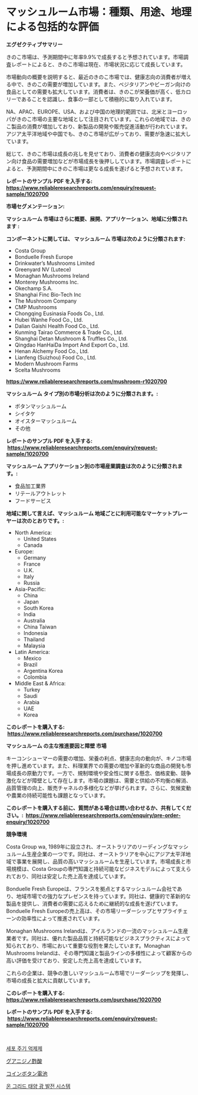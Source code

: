<p><h1>マッシュルーム市場：種類、用途、地理による包括的な評価</h1></p><p><strong>エグゼクティブサマリー</strong></p>
<p><p>きのこ市場は、予測期間中に年率9.9%で成長すると予想されています。市場調査レポートによると、きのこ市場は現在、市場状況に応じて成長しています。 </p><p>市場動向の概要を説明すると、最近のきのこ市場では、健康志向の消費者が増える中で、きのこの需要が増加しています。また、ベジタリアンやビーガン向けの食品としての需要も拡大しています。消費者は、きのこが栄養価が高く、低カロリーであることを認識し、食事の一部として積極的に取り入れています。</p><p>NA、APAC、EUROPE、USA、および中国の地理的範囲では、北米とヨーロッパがきのこ市場の主要な地域として注目されています。これらの地域では、きのこ製品の消費が増加しており、新製品の開発や販売促進活動が行われています。アジア太平洋地域や中国でも、きのこ市場が広がっており、需要が急速に拡大しています。</p><p>総じて、きのこ市場は成長の兆しを見せており、消費者の健康志向やベジタリアン向け食品の需要増加などが市場成長を後押ししています。市場調査レポートによると、予測期間中にきのこ市場は更なる成長を遂げると予想されています。</p></p>
<p><strong>レポートのサンプル PDF を入手する: <a href="https://www.reliableresearchreports.com/enquiry/request-sample/1020700">https://www.reliableresearchreports.com/enquiry/request-sample/1020700</a></strong></p>
<p><strong>市場セグメンテーション:</strong></p>
<p><strong> マッシュルーム 市場はさらに概要、展開、アプリケーション、地域に分類されます :</strong></p>
<p><strong>コンポーネントに関しては、 マッシュルーム 市場は次のように分類されます: &nbsp;</strong></p>
<p><ul><li>Costa Group</li><li>Bonduelle Fresh Europe</li><li>Drinkwater’s Mushrooms Limited</li><li>Greenyard NV (Lutece)</li><li>Monaghan Mushrooms Ireland</li><li>Monterey Mushrooms Inc.</li><li>Okechamp S.A.</li><li>Shanghai Finc Bio-Tech Inc</li><li>The Mushroom Company</li><li>CMP Mushrooms</li><li>Chongqing Eusinasia Foods Co., Ltd.</li><li>Hubei Wanhe Food Co., Ltd.</li><li>Dalian Gaishi Health Food Co., Ltd.</li><li>Kunming Tairao Commerce & Trade Co., Ltd.</li><li>Shanghai Detan Mushroom & Truffles Co., Ltd.</li><li>Qingdao HanHaiDa Import And Export Co., Ltd.</li><li>Henan Alchemy Food Co., Ltd.</li><li>Lianfeng (Suizhou) Food Co., Ltd.</li><li>Modern Mushroom Farms</li><li>Scelta Mushrooms</li></ul></p>
<p><strong><a href="https://www.reliableresearchreports.com/mushroom-r1020700">https://www.reliableresearchreports.com/mushroom-r1020700</a></strong></p>
<p><strong> マッシュルーム タイプ別の市場分析は次のように分類されます。:</strong></p>
<p><ul><li>ボタンマッシュルーム</li><li>シイタケ</li><li>オイスターマッシュルーム</li><li>その他</li></ul></p>
<p><strong>レポートのサンプル PDF を入手する: &nbsp;<a href="https://www.reliableresearchreports.com/enquiry/request-sample/1020700">https://www.reliableresearchreports.com/enquiry/request-sample/1020700</a></strong></p>
<p><strong> マッシュルーム アプリケーション別の市場産業調査は次のように分類されます。:</strong></p>
<p><ul><li>食品加工業界</li><li>リテールアウトレット</li><li>フードサービス</li></ul></p>
<p><strong>地域に関して言えば、マッシュルーム 地域ごとに利用可能なマーケットプレーヤーは次のとおりです。:</strong></p>
<p><ul>
    <li>
        North America:
        <ul>
            <li>United States</li>
            <li>Canada</li>
        </ul>
    </li>
    <li>
        Europe:
        <ul>
            <li>Germany</li>
            <li>France</li>
            <li>U.K.</li>
            <li>Italy</li>
            <li>Russia</li>
        </ul>
    </li>
    <li>
        Asia-Pacific:
        <ul>
            <li>China</li>
            <li>Japan</li>
            <li>South Korea</li>
            <li>India</li>
            <li>Australia</li>
            <li>China Taiwan</li>
            <li>Indonesia</li>
            <li>Thailand</li>
            <li>Malaysia</li>
        </ul>
    </li>
    <li>
        Latin America:
        <ul>
            <li>Mexico</li>
            <li>Brazil</li>
            <li>Argentina Korea</li>
            <li>Colombia</li>
        </ul>
    </li>
    <li>
        Middle East & Africa:
        <ul>
            <li>Turkey</li>
            <li>Saudi</li>
            <li>Arabia</li>
            <li>UAE</li>
            <li>Korea</li>
        </ul>
    </li>
    </ul></p>
<p><strong>このレポートを購入する: &nbsp;<a href="https://www.reliableresearchreports.com/purchase/1020700">https://www.reliableresearchreports.com/purchase/1020700</a></strong></p>
<p><strong>マッシュルーム の主な推進要因と障壁 市場</strong></p>
<p><p>キーコンシューマーの需要の増加、栄養の利点、健康志向の動向が、キノコ市場を押し進めています。また、料理業界での需要の増加や革新的な商品の開発も市場成長の原動力です。一方で、規制環境や安全性に関する懸念、価格変動、競争激化などが障壁として存在します。市場の課題は、需要と供給の不均衡の解消、品質管理の向上、販売チャネルの多様化などが挙げられます。さらに、気候変動や農業の持続可能性も課題となっています。</p></p>
<p><strong>このレポートを購入する前に、質問がある場合は問い合わせるか、共有してください。:&nbsp; <a href="https://www.reliableresearchreports.com/enquiry/pre-order-enquiry/1020700">https://www.reliableresearchreports.com/enquiry/pre-order-enquiry/1020700</a></strong></p>
<p><strong>競争環境</strong></p>
<p><p>Costa Group wa, 1989年に設立され、オーストラリアのリーディングなマッシュルーム生産企業の一つです。同社は、オーストラリアを中心にアジア太平洋地域で事業を展開し、品質の高いマッシュルームを生産しています。市場成長と市場規模は、Costa Groupの専門知識と持続可能なビジネスモデルによって支えられており、同社は安定した売上高を達成しています。</p><p>Bonduelle Fresh Europeは、フランスを拠点とするマッシュルーム会社であり、地域市場での強力なプレゼンスを持っています。同社は、健康的で革新的な製品を提供し、消費者の需要に応えるために継続的な成長を遂げています。 Bonduelle Fresh Europeの売上高は、その市場リーダーシップとサプライチェーンの効率性によって推進されています。</p><p>Monaghan Mushrooms Irelandは、アイルランドの一流のマッシュルーム生産業者です。同社は、優れた製品品質と持続可能なビジネスプラクティスによって知られており、市場において重要な役割を果たしています。Monaghan Mushrooms Irelandは、その専門知識と製品ラインの多様性によって顧客からの高い評価を受けており、安定した売上高を達成しています。</p><p>これらの企業は、競争の激しいマッシュルーム市場でリーダーシップを発揮し、市場の成長と拡大に貢献しています。</p></p>
<p><strong>このレポートを購入する: &nbsp; <a href="https://www.reliableresearchreports.com/purchase/1020700">https://www.reliableresearchreports.com/purchase/1020700</a></strong></p>
<p><strong>レポートのサンプル PDF を入手する: &nbsp;<a href="https://www.reliableresearchreports.com/enquiry/request-sample/1020700">https://www.reliableresearchreports.com/enquiry/request-sample/1020700</a></strong><strong></strong></p>
<p>&nbsp;</p>
<p><p><a href="https://medium.com/@kennyaniel5/%EC%84%B8%ED%8F%AC-%EC%A3%BC%EA%B8%B0-%EC%96%B5%EC%A0%9C%EC%A0%9C-%EC%8B%9C%EC%9E%A5-%EA%B7%9C%EB%AA%A8-cagr-%ED%8A%B8%EB%A0%8C%EB%93%9C-2024-2030-91c3bae7194e">세포 주기 억제제</a></p><p><a href="https://medium.com/@englandlifestyle_22171/%E3%82%B0%E3%82%A2%E3%83%8B%E3%82%B8%E3%83%8E%E9%85%A2%E9%85%B8%E5%B8%82%E5%A0%B4%E8%AA%BF%E6%9F%BB%E3%83%AC%E3%83%9D%E3%83%BC%E3%83%88-%E3%81%9D%E3%81%AE%E6%AD%B4%E5%8F%B2%E3%81%A82031%E5%B9%B4%E3%81%8B%E3%82%892031%E5%B9%B4%E3%81%BE%E3%81%A7%E3%81%AE%E4%BA%88%E6%B8%AC-329d9cc911c9">グアニジノ酢酸</a></p><p><a href="https://medium.com/@austinallan03/%E3%82%B3%E3%82%A4%E3%83%B3%E3%83%9C%E3%82%BF%E3%83%B3%E9%9B%BB%E6%B1%A0%E5%B8%82%E5%A0%B4%E3%81%AE%E5%88%86%E6%9E%90-%E3%82%B0%E3%83%AD%E3%83%BC%E3%83%90%E3%83%AB%E7%94%A3%E6%A5%AD%E3%81%AE%E8%A6%8B%E9%80%9A%E3%81%97%E3%81%A8%E4%BA%88%E6%B8%AC-2024%E5%B9%B4%E3%81%8B%E3%82%892031%E5%B9%B4%E3%81%BE%E3%81%A7-314822437b7e">コインボタン電池</a></p><p><a href="https://medium.com/@justynwelch/2024%EB%85%84%EB%B6%80%ED%84%B0-2031%EB%85%84%EA%B9%8C%EC%A7%80-%EC%98%88%EC%B8%A1%EB%90%9C-%EC%98%A8-%EA%B7%B8%EB%A6%AC%EB%93%9C-%ED%83%9C%EC%96%91%EA%B4%91-%EB%B0%9C%EC%A0%84-%EC%8B%9C%EC%8A%A4%ED%85%9C-%EC%8B%9C%EC%9E%A5-%EB%B6%84%EC%84%9D-%EB%B0%8F-%EA%B7%9C%EB%AA%A8-e5346faa6e87">온 그리드 태양 광 발전 시스템</a></p></p>